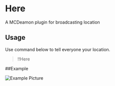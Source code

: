 # Here
A MCDeamon plugin for broadcasting location

## Usage
Use command below to tell everyone your location.
> !!Here

##Example

![Example Picture](https://raw.githubusercontent.com/TISUnion/Here/master/demoimg.png)
